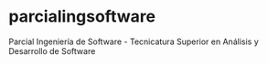 # parcialingsoftware
Parcial Ingeniería de Software - Tecnicatura Superior en Análisis y Desarrollo de Software
